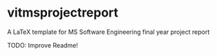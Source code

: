 vitmsprojectreport
==================

A LaTeX template for MS Software Engineering final year project report

TODO: Improve Readme!
